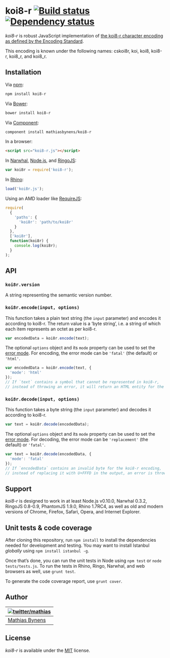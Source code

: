 # koi8-r [![Build status](https://travis-ci.org/mathiasbynens/koi8-r.svg?branch=master)](https://travis-ci.org/mathiasbynens/koi8-r) [![Dependency status](https://gemnasium.com/mathiasbynens/koi8-r.svg)](https://gemnasium.com/mathiasbynens/koi8-r)

_koi8-r_ is robust JavaScript implementation of [the koi8-r character encoding as defined by the Encoding Standard](http://encoding.spec.whatwg.org/#koi8-r).

This encoding is known under the following names: cskoi8r, koi, koi8, koi8-r, koi8_r, and koi8_r.

## Installation

Via [npm](http://npmjs.org/):

```bash
npm install koi8-r
```

Via [Bower](http://bower.io/):

```bash
bower install koi8-r
```

Via [Component](https://github.com/component/component):

```bash
component install mathiasbynens/koi8-r
```

In a browser:

```html
<script src="koi8-r.js"></script>
```

In [Narwhal](http://narwhaljs.org/), [Node.js](http://nodejs.org/), and [RingoJS](http://ringojs.org/):

```js
var koi8r = require('koi8-r');
```

In [Rhino](http://www.mozilla.org/rhino/):

```js
load('koi8r.js');
```

Using an AMD loader like [RequireJS](http://requirejs.org/):

```js
require(
  {
    'paths': {
      'koi8r': 'path/to/koi8r'
    }
  },
  ['koi8r'],
  function(koi8r) {
    console.log(koi8r);
  }
);
```

## API

### `koi8r.version`

A string representing the semantic version number.

### `koi8r.encode(input, options)`

This function takes a plain text string (the `input` parameter) and encodes it according to koi8-r. The return value is a ‘byte string’, i.e. a string of which each item represents an octet as per koi8-r.

```js
var encodedData = koi8r.encode(text);
```

The optional `options` object and its `mode` property can be used to set the [error mode](http://encoding.spec.whatwg.org/#error-mode). For encoding, the error mode can be `'fatal'` (the default) or `'html'`.

```js
var encodedData = koi8r.encode(text, {
  'mode': 'html'
});
// If `text` contains a symbol that cannot be represented in koi8-r,
// instead of throwing an error, it will return an HTML entity for the symbol.
```

### `koi8r.decode(input, options)`

This function takes a byte string (the `input` parameter) and decodes it according to koi8-r.

```js
var text = koi8r.decode(encodedData);
```

The optional `options` object and its `mode` property can be used to set the [error mode](http://encoding.spec.whatwg.org/#error-mode). For decoding, the error mode can be `'replacement'` (the default) or `'fatal'`.

```js
var text = koi8r.decode(encodedData, {
  'mode': 'fatal'
});
// If `encodedData` contains an invalid byte for the koi8-r encoding,
// instead of replacing it with U+FFFD in the output, an error is thrown.
```

## Support

_koi8-r_ is designed to work in at least Node.js v0.10.0, Narwhal 0.3.2, RingoJS 0.8-0.9, PhantomJS 1.9.0, Rhino 1.7RC4, as well as old and modern versions of Chrome, Firefox, Safari, Opera, and Internet Explorer.

## Unit tests & code coverage

After cloning this repository, run `npm install` to install the dependencies needed for development and testing. You may want to install Istanbul _globally_ using `npm install istanbul -g`.

Once that’s done, you can run the unit tests in Node using `npm test` or `node tests/tests.js`. To run the tests in Rhino, Ringo, Narwhal, and web browsers as well, use `grunt test`.

To generate the code coverage report, use `grunt cover`.

## Author

| [![twitter/mathias](https://gravatar.com/avatar/24e08a9ea84deb17ae121074d0f17125?s=70)](https://twitter.com/mathias "Follow @mathias on Twitter") |
|---|
| [Mathias Bynens](http://mathiasbynens.be/) |

## License

_koi8-r_ is available under the [MIT](http://mths.be/mit) license.

